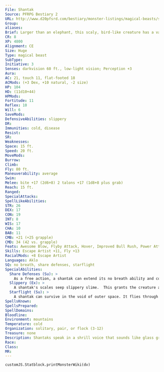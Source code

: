 ```yaml
---
File: Shantak
Source: PFRPG Bestiary 2
URL: http://www.d20pfsrd.com/bestiary/monster-listings/magical-beasts/shantak
Group: 
aliases: 
Brief: Larger than an elephant, this scaly, bird-like creature has a vaguely horse-like head and vast, slime-encrusted wings.
CR: 8
XP: 4800
Alignment: CE
Size: Huge
Type: magical beast
SubType: 
Initiative: 3
Senses: darkvision 60 ft., low-light vision; Perception +3
Aura: 
AC: 21, touch 11, flat-footed 18
ACMods: (+3 Dex, +10 natural, -2 size)
HP: 104
HD: (11d10+44)
HPMods: 
Fortitude: 11
Reflex: 10
Will: 6
SaveMods: 
DefensiveAbilities: slippery
DR: 
Immunities: cold, disease
Resist: 
SR: 
Weaknesses: 
Space: 15 ft.
Speed: 20 ft.
MoveMods: 
Burrow: 
Climb: 
Fly: 80 ft.
Maneuverability: average
Swim: 
Melee: bite +17 (2d6+8) 2 talons +17 (1d8+8 plus grab)
Reach: 15 ft.
Ranged: 
SpecialAttacks: 
SpellLikeAbilities: 
STR: 26
DEX: 17
CON: 19
INT: 8
WIS: 17
CHA: 10
BAB: 11
CMB: +21 (+25 grapple)
CMD: 34 (42 vs. grapple)
Feats: Awesome Blow, Flyby Attack, Hover, Improved Bull Rush, Power Attack, Wingover
Skills: Escape Artist +11, Fly +13
RacialMods: +8 Escape Artist
Languages: Aklo
SQ: no breath, share defenses, starflight
SpecialAbilities:
  Share Defenses (Su): >
    As a free action, a shantak can extend its no breath ability and cold immunity to a single creature touching it. It can withdraw this protection as a free action.
  Slippery (Ex): >
    A shantak's scales seep slippery slime.  This grants the creature a +8 bonus on all Escape Artist checks and to its CMD against grapples, and imparts a -5 penalty on all Ride checks made by creatures attempting to ride a shantak.
  Starflight (Su): >
    A shantak can survive in the void of outer space. It flies through space at an incredible speed. Although exact travel times vary, a trip within a single solar system should take 3d20 hours, while a trip beyond should take 3d20 days (or more, at the GM's discretion)- provided the shantak knows the way to its destination.
SpellsKnown: 
SpellsPrepared: 
SpellDomains: 
Bloodline: 
Environment: mountains
Temperature: cold
Organization: solitary, pair, or flock (3-12)
Treasure: none
Description: Shantaks speak in a shrill voice that sounds like glass grinding against stone. They are intelligent creatures and cannot be trained as mounts-a would-be shantak rider must use diplomacy or magic to secure a shantak's cooperation as a mount, and even then, shantaks have a tendency to deliberately strand riders in dangerous areas.  Many shantaks have a strange and irrational fear of certain creatures, such as the faceless nightgaunts said to dwell in certain remote mountains, or specific types of harpies or gargoyles in more civilized regions. A shantak avoids confrontations with these types of creatures if possible.  A shantak's ability to travel the gulfs of space ensures that these scaly, bird-like creatures can be found on numerous worlds. Yet despite this unique ability, shantaks are generally quite reluctant to seek out new worlds unless faced with no other option, for a shantak knows well that an attempt to fly to an unknown world could easily result in being lost forever in the gulfs of space.
Race: 
Class: 
MR: 
---
```

```dataviewjs
customJS.Statblock.printMonsterWiki(dv)
```
